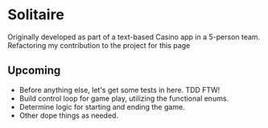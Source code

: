 # Solitaire
Originally developed as part of a text-based Casino app in a 5-person team. Refactoring my contribution to the project for this page

## Upcoming
- Before anything else, let's get some tests in here. TDD FTW!
- Build control loop for game play, utilizing the functional enums.
- Determine logic for starting and ending the game.
- Other dope things as needed.
